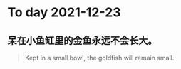 
# To day 2021-12-23


## 呆在小鱼缸里的金鱼永远不会长大。
> Kept in a small bowl, the goldfish will remain small.

    